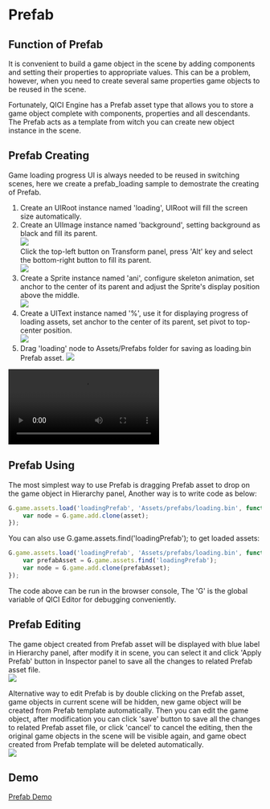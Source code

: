 # Prefab

## Function of Prefab
It is convenient to build a game object in the scene by adding components and setting their properties to appropriate values. This can be a problem, however, when you need to create several same properties game objects to be reused in the scene.

Fortunately, QICI Engine has a Prefab asset type that allows you to store a game object complete with components, properties and all descendants. The Prefab acts as a template from witch you can create new object instance in the scene.

## Prefab Creating
Game loading progress UI is always needed to be reused in switching scenes, here we create a prefab_loading sample to demostrate the creating of Prefab.

1. Create an UIRoot instance named 'loading', UIRoot will fill the screen size automatically.
2. Create an UIImage instance named 'background', setting background as black and fill its parent.	
![](images/background.png)	
Click the top-left button on Transform panel, press 'Alt' key and select the bottom-right button to fill its parent.	
![](images/alt.png)	
3. Create a Sprite instance named 'ani', configure skeleton animation, set anchor to the center of its parent and adjust the Sprite's display position above the middle.	
![](images/ani.png)	
4. Create a UIText instance named '%', use it for displaying progress of loading assets, set anchor to the center of its parent, set pivot to top-center position.	
![](images/text.png)	
5. Drag 'loading' node to Assets/Prefabs folder for saving as loading.bin Prefab asset.	
![](images/save.png)	

<video controls="controls" src="../video/create_prefab.mp4"></video>

## Prefab Using
The most simplest way to use Prefab is dragging Prefab asset to drop on the game object in Hierarchy panel, Another way is to write code as below:

````javascript
G.game.assets.load('loadingPrefab', 'Assets/prefabs/loading.bin', function(asset) {
    var node = G.game.add.clone(asset);
});
````
You can also use G.game.assets.find('loadingPrefab'); to get loaded assets:

````javascript
G.game.assets.load('loadingPrefab', 'Assets/prefabs/loading.bin', function(asset) {
    var prefabAsset = G.game.assets.find('loadingPrefab');
    var node = G.game.add.clone(prefabAsset);
});
````
The code above can be run in the browser console, The 'G' is the global variable of QICI Editor for debugging conveniently.

## Prefab Editing

The game object created from Prefab asset will be displayed with blue label in Hierarchy panel, after modify it in scene, you can select it and click 'Apply Prefab' button in Inspector panel to save all the changes to related Prefab asset file.	
![](images/apply.png)

Alternative way to edit Prefab is by double clicking on the Prefab asset, game objects in current scene will be hidden, new game object will be created from Prefab template automatically. Then you can edit the game object, after modification you can click 'save' button to save all the changes to related Prefab asset file, or click 'cancel' to cancel the editing, then the original game objects in the scene will be visible again, and game obect created from Prefab template will be deleted automatically.	
![](images/edit.png)

## Demo
[Prefab Demo](http://engine.qiciengine.com/demo/index.html#Prefab)
